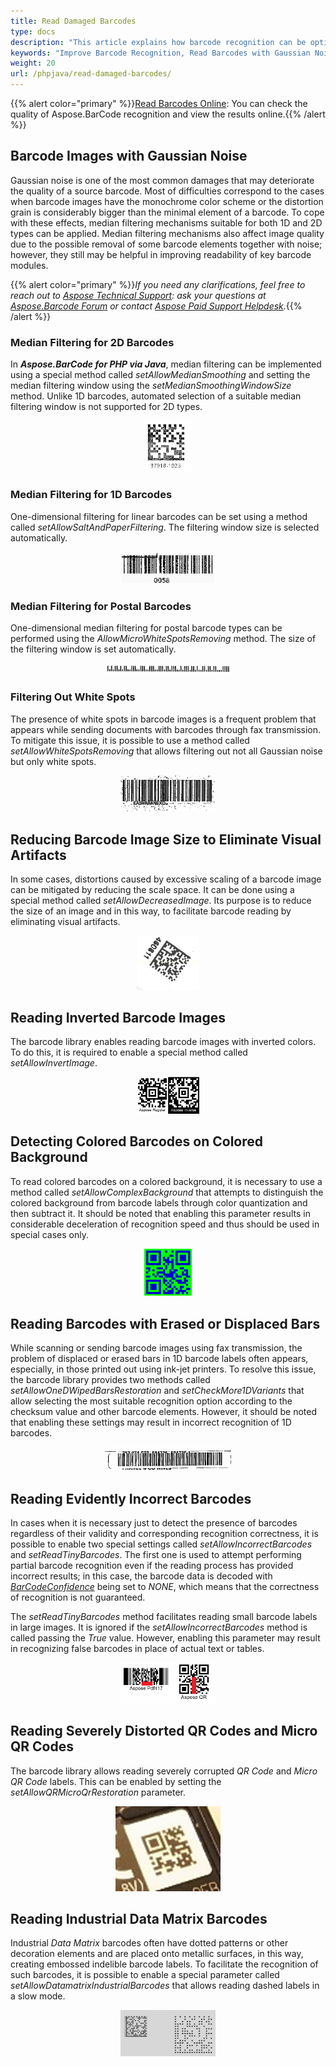 ```yaml
---
title: Read Damaged Barcodes
type: docs
description: "This article explains how barcode recognition can be optimized in terms of accuracy and speed in case of various distortions in PHP via Java"
keywords: "Improve Barcode Recognition, Read Barcodes with Gaussian Noise, Read Inverted Barcodes, Read Colored Barcode, Read Distorted QR Code, Read Corrupted Barcodes, Read Industrial Data Matrix, Aspose.BarCode, Read Barcodes in PHP"
weight: 20
url: /phpjava/read-damaged-barcodes/
---
```

{{% alert color="primary" %}}[Read Barcodes Online](https://products.aspose.app/barcode/recognize): You can check the quality of Aspose.BarCode recognition and view the results online.{{% /alert %}}

## **Barcode Images with Gaussian Noise**
Gaussian noise is one of the most common damages that may deteriorate the quality of a source barcode. Most of difficulties correspond to the cases when barcode images have the monochrome color scheme or the distortion grain is considerably bigger than the minimal element of a barcode. To cope with these effects, median filtering mechanisms suitable for both 1D and 2D types can be applied. Median filtering mechanisms also affect image quality due to the possible removal of some barcode elements together with noise; however, they still may be helpful in improving readability of key barcode modules.
  
{{% alert color="primary" %}}*If you need any clarifications, feel free to reach out to [Aspose Technical Support](/barcode/phpjava/technical-support/): ask your questions at [Aspose.Barcode Forum](https://forum.aspose.com/c/barcode/13) or contact [Aspose Paid Support Helpdesk](https://helpdesk.aspose.com/).*{{% /alert %}}

### **Median Filtering for 2D Barcodes**
In ***Aspose.BarCode for PHP via Java***, median filtering can be implemented using a special method called *setAllowMedianSmoothing* and setting the median filtering window using the *setMedianSmoothingWindowSize* method. Unlike 1D barcodes, automated selection of a suitable median filtering window is not supported for 2D types.  
    
<p align="center"><img src="datamatrix_noised.png" width="15%" height="15%"></p>

### **Median Filtering for 1D Barcodes**
One-dimensional filtering for linear barcodes can be set using a method called *setAllowSaltAndPaperFiltering*. The filtering window size is selected automatically.  
  
<p align="center"><img src="saltandpaper.png" width="30%" height="30%"></p>

### **Median Filtering for Postal Barcodes**
One-dimensional median filtering for postal barcode types can be performed using the *AllowMicroWhiteSpotsRemoving* method. The size of the filtering window is set automatically.  
  
<p align="center"><img src="planet_noised.png" width="40%" height="40%"></p>

### **Filtering Out White Spots**
The presence of white spots in barcode images is a frequent problem that appears while sending documents with barcodes through fax transmission. To mitigate this issue, it is possible to use a method called *setAllowWhiteSpotsRemoving* that allows filtering out not all Gaussian noise but only white spots.  
  
<p align="center"><img src="code128_whitespots.png" width="30%" height="30%"></p>

## **Reducing Barcode Image Size to Eliminate Visual Artifacts**
In some cases, distortions caused by excessive scaling of a barcode image can be mitigated by reducing the scale space. It can be done using a special method called *setAllowDecreasedImage*. Its purpose is to reduce the size of an image and in this way, to facilitate barcode reading by eliminating visual artifacts.   
  
<p align="center"><img src="datamatrix_waved.png" width="20%" height="20%"></p>

## **Reading Inverted Barcode Images**
The barcode library enables reading barcode images with inverted colors. To do this, it is required to enable a special method called *setAllowInvertImage*. 

<p align="center"><img src="aztec_regular_inverse.png" width="20%" height="20%"></p>

## **Detecting Colored Barcodes on Colored Background**
To read colored barcodes on a colored background, it is necessary to use a method called *setAllowComplexBackground* that attempts to distinguish the colored background from barcode labels through color quantization and then subtract it. It should be noted that enabling this parameter results in considerable deceleration of recognition speed and thus should be used in special cases only. 
  
<p align="center"><img src="qr_color.png" width="15%" height="15%"></p>

## **Reading Barcodes with Erased or Displaced Bars**
While scanning or sending barcode images using fax transmission, the problem of displaced or erased bars in 1D barcode labels often appears, especially, in those printed out using ink-jet printers. To resolve this issue, the barcode library provides two methods called *setAllowOneDWipedBarsRestoration* and *setCheckMore1DVariants* that allow selecting the most suitable recognition option according to the checksum value and other barcode elements. However, it should be noted that enabling these settings may result in incorrect recognition of 1D barcodes.  
  
<p align="center"><img src="code128_wipedbars.png" width="40%" height="40%"></p>

## **Reading Evidently Incorrect Barcodes**
In cases when it is necessary just to detect the presence of barcodes regardless of their validity and corresponding recognition correctness, it is possible to enable two special settings called *setAllowIncorrectBarcodes* and *setReadTinyBarcodes*. The first one is used to attempt performing partial barcode recognition even if the reading process has provided incorrect results; in this case, the barcode data is decoded with [*BarCodeConfidence*]() being set to *NONE*, which means that the correctness of recognition is not guaranteed.  
  
The *setReadTinyBarcodes* method facilitates reading small barcode labels in large images. It is ignored if the *setAllowIncorrectBarcodes* method is called passing the *True* value. However, enabling this parameter may result in recognizing false barcodes in place of actual text or tables.  
  
<p align="center"><img src="pdf417_qr_corrupted.png" width="30%" height="30%"></p>

## **Reading Severely Distorted QR Codes and Micro QR Codes**
The barcode library allows reading severely corrupted *QR Code* and *Micro QR Code* labels. This can be enabled by setting the *setAllowQRMicroQrRestoration* parameter. 

<p align="center"><img src="microqr_3d_distorted.png"></p>

## **Reading Industrial Data Matrix Barcodes**
Industrial *Data Matrix* barcodes often have dotted patterns or other decoration elements and are placed onto metallic surfaces, in this way, creating embossed indelible barcode labels. To facilitate the recognition of such barcodes, it is possible to enable a special parameter called *setAllowDatamatrixIndustrialBarcodes* that allows reading dashed labels in a slow mode. 

<p align="center"><img src="datamatrix_industrial.png" width="30%" height="30%"></p>



